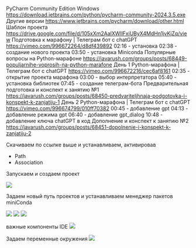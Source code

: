 PyCharm Community Edition Windows
https://download.jetbrains.com/python/pycharm-community-2024.3.5.exe
Другие версии 
https://www.jetbrains.com/pycharm/download/other.html
Шаблон проекта
https://drive.google.com/file/d/105xXm2AalXWllFxiUByX4MdHn1jvKjZq/view
Подготовка к марафону | Телеграм бот с chatGPT
https://vimeo.com/996672264/d8df439892
02:16 - установка
02:38 - создание нового проекта
03:50 - установка Miniconda
Популярные вопросы на Python-марафоне
https://javarush.com/groups/posts/68449-populjarnihe-voprosih-na-python-marafone
День 1 Python-марафона | Телеграм бот с chatGPT
https://vimeo.com/996672216/cec6af8161
02:35 - открытие проекта марафона
03:00 - выбор интерпретатора
05:40 - установка библиотек
07:45 - создание телеграм-бота
Предварительная подготовка и конспект к занятию №1
https://javarush.com/groups/posts/68450-predvariteljhnaja-podgotovka-i-konspekt-k-zanjatiju-1
День 2 Python-марафона | Телеграм бот с chatGPT
https://vimeo.com/996674799/010ff70382
00:45 - добавление gpt
04:13 - добавление режима gpt
06:40 - добавление gpt_dialog
10:48 - добавление ключа chatGPT  в код
Дополнение и конспект к занятию №2
https://javarush.com/groups/posts/68451-dopolnenie-i-konspekt-k-zanjatiju-2

Скачиваем по ссылке выше и устанавливаем, активировав 
- Path
- Association

Запускаем и создаем проект

![](_Pictures/image_20250325172747.png)

Задаем новый путь проектов и устанавливаем менеджер пакетов miniConda

![](_Pictures/image_20250325173342.png)
![](_Pictures/image_20250325173426.png)
![](_Pictures/image_20250325173549.png)

важные компоненты IDE
![](_Pictures/image_20250325175318.png)

Задаем переменные окружения
![](_Pictures/image_20250325185204.png)
